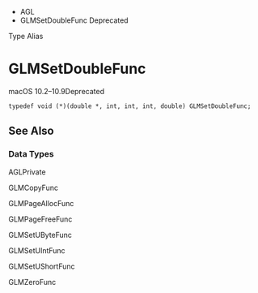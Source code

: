 

- AGL
-  GLMSetDoubleFunc Deprecated

Type Alias

# GLMSetDoubleFunc

macOS 10.2–10.9Deprecated

``` source
typedef void (*)(double *, int, int, int, double) GLMSetDoubleFunc;
```

## See Also

### Data Types

AGLPrivate

GLMCopyFunc

GLMPageAllocFunc

GLMPageFreeFunc

GLMSetUByteFunc

GLMSetUIntFunc

GLMSetUShortFunc

GLMZeroFunc

